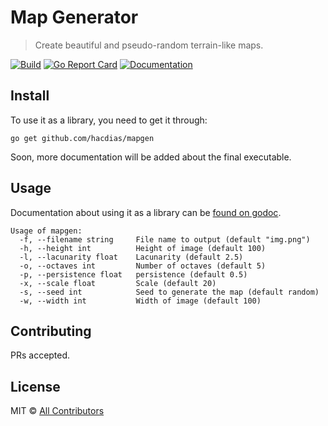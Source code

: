 # Map Generator

> Create beautiful and pseudo-random terrain-like maps.

[![Build](https://img.shields.io/travis/com/hacdias/mapgen.svg?style=flat-square)](https://travis-ci.com/hacdias/mapgen)
[![Go Report Card](https://goreportcard.com/badge/github.com/hacdias/mapgen?style=flat-square)](https://goreportcard.com/report/hacdias/mapgen)
[![Documentation](https://img.shields.io/badge/godoc-reference-blue.svg?style=flat-square)](http://godoc.org/github.com/hacdias/mapgen)

## Install

To use it as a library, you need to get it through:

```
go get github.com/hacdias/mapgen
```

Soon, more documentation will be added about the final executable.

## Usage

Documentation about using it as a library can be [found on godoc](http://godoc.org/github.com/hacdias/mapgen).

```
Usage of mapgen:
  -f, --filename string     File name to output (default "img.png")
  -h, --height int          Height of image (default 100)
  -l, --lacunarity float    Lacunarity (default 2.5)
  -o, --octaves int         Number of octaves (default 5)
  -p, --persistence float   persistence (default 0.5)
  -x, --scale float         Scale (default 20)
  -s, --seed int            Seed to generate the map (default random)
  -w, --width int           Width of image (default 100)
```

## Contributing

PRs accepted.

## License

MIT © [All Contributors](https://github.com/hacdias/mapgen/graphs/contributors)
